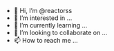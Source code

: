 - 👋 Hi, I’m @reactorss
- 👀 I’m interested in ...
- 🌱 I’m currently learning ...
- 💞️ I’m looking to collaborate on ...
- 📫 How to reach me ...

<!---
reactorss/reactorss is a ✨ special ✨ repository because its `README.md` (this file) appears on your GitHub profile.
You can click the Preview link to take a look at your changes.
--->
